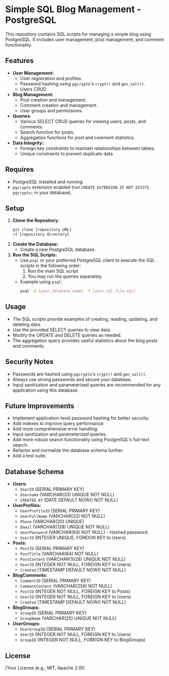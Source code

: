 # Simple SQL Blog Management - PostgreSQL

This repository contains SQL scripts for managing a simple blog using PostgreSQL. 
It includes user management, post management, and comment functionality.

## Features

* **User Management:**
    * User registration and profiles.
    * Password hashing using `pgcrypto`'s `crypt()` and `gen_salt()`.
    * Users CRUD
* **Blog Management:**
    * Post creation and management.
    * Comment creation and management.
    * User groups and permissions.
* **Queries:**
    * Various SELECT CRUD queries for viewing users, posts, and comments.
    * Search function for posts.
    * Aggregation functions for post and comment statistics.
* **Data Integrity:**
    * Foreign key constraints to maintain relationships between tables.
    * Unique constraints to prevent duplicate data.

## Requires 

* PostgreSQL installed and running.
* `pgcrypto` extension enabled (run `CREATE EXTENSION IF NOT EXISTS pgcrypto;` in your database).

## Setup

1.  **Clone the Repository:**
    ```bash
    git clone [repository URL]
    cd [repository directory]
    ```
2.  **Create the Database:**
    * Create a new PostgreSQL database.
3.  **Run the SQL Scripts:**
    * Use `psql` or your preferred PostgreSQL client to execute the SQL scripts in the following order:
        1.  Run the main SQL script.
        2.  You may run the queries separately.
    * Example using `psql`:
        ```bash
        psql -d [your_database_name] -f [your_sql_file.sql]
        ```
## Usage

* The SQL scripts provide examples of creating, reading, updating, and deleting data.
* Use the provided SELECT queries to view data.
* Modify the UPDATE and DELETE queries as needed.
* The aggregation query provides useful statistics about the blog posts and comments.

## Security Notes

* Passwords are hashed using `pgcrypto`'s `crypt()` and `gen_salt()`.
* Always use strong passwords and secure your database.
* Input sanitization and parameterized queries are recommended for any application using this database.

## Future Improvements

* Implement application-level password hashing for better security.
* Add indexes to improve query performance.
* Add more comprehensive error handling.
* Input sanitization and parameterized queries.
* Add more robust search functionality using PostgreSQL's full-text search.
* Refactor and normalize the database schema further.
* Add a test suite.

## Database Schema

* **Users:**
    * `UserID` (SERIAL PRIMARY KEY)
    * `Username` (VARCHAR(33) UNIQUE NOT NULL)
    * `CREATED_AT` (DATE DEFAULT NOW() NOT NULL)
* **UserProfiles:**
    * `UserProfileID` (SERIAL PRIMARY KEY)
    * `UserFullName` (VARCHAR(32) NOT NULL)
    * `Phone` (VARCHAR(20) UNIQUE)
    * `Email` (VARCHAR(128) UNIQUE NOT NULL)
    * `UserPassword` (VARCHAR(64) NOT NULL) - Hashed password.
    * `UserID` (INTEGER UNIQUE, FOREIGN KEY to Users)
* **Posts:**
    * `PostID` (SERIAL PRIMARY KEY)
    * `PostTitle` (VARCHAR(64) NOT NULL)
    * `PostContent` (VARCHAR(1028) UNIQUE NOT NULL)
    * `UserID` (INTEGER NOT NULL, FOREIGN KEY to Users)
    * `Created` (TIMESTAMP DEFAULT NOW() NOT NULL)
* **BlogComments:**
    * `CommentID` (SERIAL PRIMARY KEY)
    * `CommentContent` (VARCHAR(256) NOT NULL)
    * `PostID` (INTEGER NOT NULL, FOREIGN KEY to Posts)
    * `UserID` (INTEGER NOT NULL, FOREIGN KEY to Users)
    * `Created` (TIMESTAMP DEFAULT NOW() NOT NULL)
* **BlogGroups:**
    * `GroupID` (SERIAL PRIMARY KEY)
    * `GroupName` (VARCHAR(25) UNIQUE NOT NULL)
* **UserGroups:**
    * `UserGroupID` (SERIAL PRIMARY KEY)
    * `UserID` (INTEGER NOT NULL, FOREIGN KEY to Users)
    * `GroupID` (INTEGER NOT NULL, FOREIGN KEY to BlogGroups)


## License

[Your License (e.g., MIT, Apache 2.0)]
